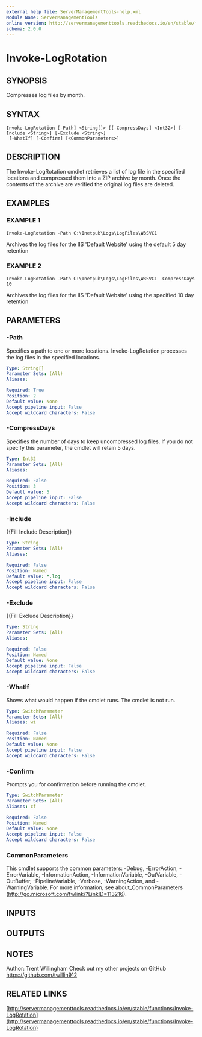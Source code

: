 ```yaml
---
external help file: ServerManagementTools-help.xml
Module Name: ServerManagementTools
online version: http://servermanagementtools.readthedocs.io/en/stable/functions/Invoke-LogRotation
schema: 2.0.0
---
```


# Invoke-LogRotation

## SYNOPSIS
Compresses log files by month.

## SYNTAX

```
Invoke-LogRotation [-Path] <String[]> [[-CompressDays] <Int32>] [-Include <String>] [-Exclude <String>]
 [-WhatIf] [-Confirm] [<CommonParameters>]
```

## DESCRIPTION
The Invoke-LogRotation cmdlet retrieves a list of log file in the specified locations and compressed them into a ZIP archive by month. 
Once the contents of the archive are verified the original log files are deleted.

## EXAMPLES

### EXAMPLE 1
```
Invoke-LogRotation -Path C:\Inetpub\Logs\LogFiles\W3SVC1
```

Archives the log files for the IIS 'Default Website' using the default 5 day retention

### EXAMPLE 2
```
Invoke-LogRotation -Path C:\Inetpub\Logs\LogFiles\W3SVC1 -CompressDays 10
```

Archives the log files for the IIS 'Default Website' using the specified 10 day retention

## PARAMETERS

### -Path
Specifies a path to one or more locations. 
Invoke-LogRotation processes the log files in the specified locations.

```yaml
Type: String[]
Parameter Sets: (All)
Aliases:

Required: True
Position: 2
Default value: None
Accept pipeline input: False
Accept wildcard characters: False
```

### -CompressDays
Specifies the number of days to keep uncompressed log files. 
If you do not specify this parameter, the cmdlet will retain 5 days.

```yaml
Type: Int32
Parameter Sets: (All)
Aliases:

Required: False
Position: 3
Default value: 5
Accept pipeline input: False
Accept wildcard characters: False
```

### -Include
{{Fill Include Description}}

```yaml
Type: String
Parameter Sets: (All)
Aliases:

Required: False
Position: Named
Default value: *.log
Accept pipeline input: False
Accept wildcard characters: False
```

### -Exclude
{{Fill Exclude Description}}

```yaml
Type: String
Parameter Sets: (All)
Aliases:

Required: False
Position: Named
Default value: None
Accept pipeline input: False
Accept wildcard characters: False
```

### -WhatIf
Shows what would happen if the cmdlet runs.
The cmdlet is not run.

```yaml
Type: SwitchParameter
Parameter Sets: (All)
Aliases: wi

Required: False
Position: Named
Default value: None
Accept pipeline input: False
Accept wildcard characters: False
```

### -Confirm
Prompts you for confirmation before running the cmdlet.

```yaml
Type: SwitchParameter
Parameter Sets: (All)
Aliases: cf

Required: False
Position: Named
Default value: None
Accept pipeline input: False
Accept wildcard characters: False
```

### CommonParameters
This cmdlet supports the common parameters: -Debug, -ErrorAction, -ErrorVariable, -InformationAction, -InformationVariable, -OutVariable, -OutBuffer, -PipelineVariable, -Verbose, -WarningAction, and -WarningVariable. For more information, see about_CommonParameters (http://go.microsoft.com/fwlink/?LinkID=113216).

## INPUTS

## OUTPUTS

## NOTES
Author: Trent Willingham
Check out my other projects on GitHub https://github.com/twillin912

## RELATED LINKS

[http://servermanagementtools.readthedocs.io/en/stable/functions/Invoke-LogRotation](http://servermanagementtools.readthedocs.io/en/stable/functions/Invoke-LogRotation)

